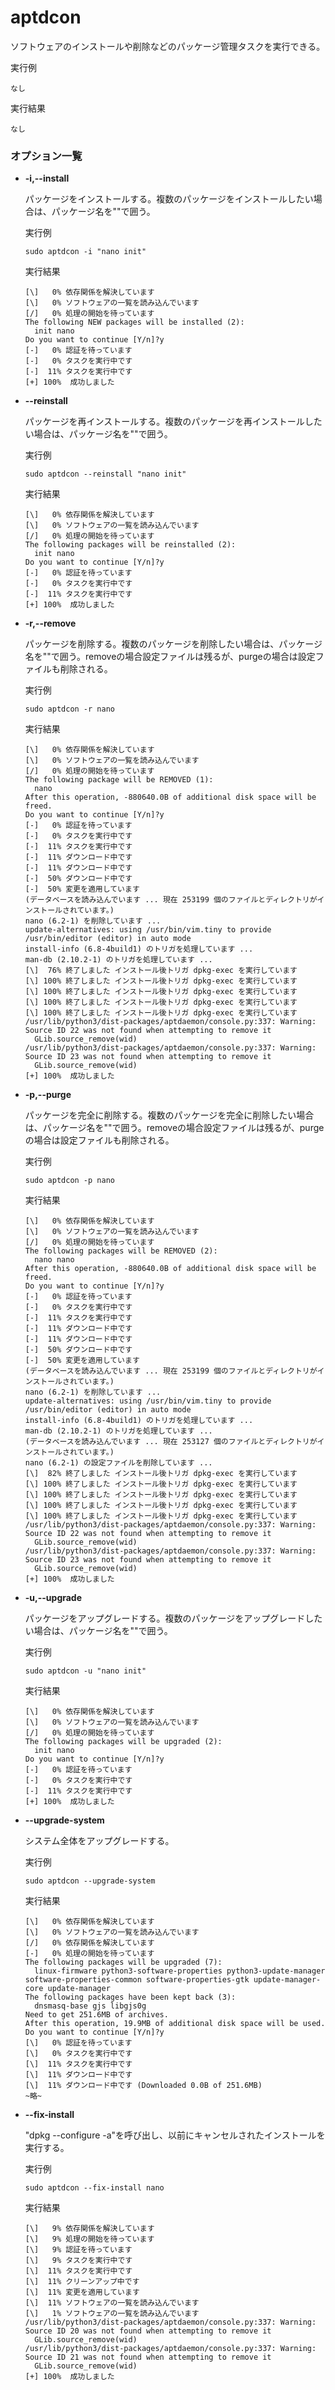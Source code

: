 [](ファイル名はコマンド名.md)
# aptdcon
ソフトウェアのインストールや削除などのパッケージ管理タスクを実行できる。

  実行例 [](変更しない)
  
  ```
  なし
  ```


  実行結果　[](変更しない)


  ```
  なし
  ```

### オプション一覧


- **-i,--install**
  
  パッケージをインストールする。複数のパッケージをインストールしたい場合は、パッケージ名を""で囲う。

  実行例 [](変更しない)
  
  ```
  sudo aptdcon -i "nano init"
  ```


  実行結果　[](変更しない)


  ```
  [\]   0% 依存関係を解決しています
  [\]   0% ソフトウェアの一覧を読み込んでいます
  [/]   0% 処理の開始を待っています
  The following NEW packages will be installed (2):
    init nano
  Do you want to continue [Y/n]?y
  [-]   0% 認証を待っています
  [-]   0% タスクを実行中です
  [-]  11% タスクを実行中です
  [+] 100%  成功しました
  ```
- **--reinstall** 
    
  パッケージを再インストールする。複数のパッケージを再インストールしたい場合は、パッケージ名を""で囲う。
  
  実行例　[](変更しない)
  
  ```
  sudo aptdcon --reinstall "nano init"
  ```


  実行結果　[](変更しない)


  ```
  [\]   0% 依存関係を解決しています
  [\]   0% ソフトウェアの一覧を読み込んでいます
  [/]   0% 処理の開始を待っています
  The following packages will be reinstalled (2):
    init nano
  Do you want to continue [Y/n]?y
  [-]   0% 認証を待っています
  [-]   0% タスクを実行中です
  [-]  11% タスクを実行中です
  [+] 100%  成功しました
  ```
- **-r,--remove**
  
  パッケージを削除する。複数のパッケージを削除したい場合は、パッケージ名を""で囲う。removeの場合設定ファイルは残るが、purgeの場合は設定ファイルも削除される。

  実行例 [](変更しない)
  
  ```
  sudo aptdcon -r nano
  ```


  実行結果　[](変更しない)


  ```
  [\]   0% 依存関係を解決しています
  [\]   0% ソフトウェアの一覧を読み込んでいます
  [/]   0% 処理の開始を待っています
  The following package will be REMOVED (1):
    nano
  After this operation, -880640.0B of additional disk space will be freed.
  Do you want to continue [Y/n]?y
  [-]   0% 認証を待っています
  [-]   0% タスクを実行中です
  [-]  11% タスクを実行中です
  [-]  11% ダウンロード中です
  [-]  11% ダウンロード中です
  [-]  50% ダウンロード中です
  [-]  50% 変更を適用しています
  (データベースを読み込んでいます ... 現在 253199 個のファイルとディレクトリがインストールされています。)
  nano (6.2-1) を削除しています ...
  update-alternatives: using /usr/bin/vim.tiny to provide /usr/bin/editor (editor) in auto mode
  install-info (6.8-4build1) のトリガを処理しています ...
  man-db (2.10.2-1) のトリガを処理しています ...
  [\]  76% 終了しました インストール後トリガ dpkg-exec を実行しています
  [\] 100% 終了しました インストール後トリガ dpkg-exec を実行しています
  [\] 100% 終了しました インストール後トリガ dpkg-exec を実行しています
  [\] 100% 終了しました インストール後トリガ dpkg-exec を実行しています
  [\] 100% 終了しました インストール後トリガ dpkg-exec を実行しています
  /usr/lib/python3/dist-packages/aptdaemon/console.py:337: Warning: Source ID 22 was not found when attempting to remove it
    GLib.source_remove(wid)
  /usr/lib/python3/dist-packages/aptdaemon/console.py:337: Warning: Source ID 23 was not found when attempting to remove it
    GLib.source_remove(wid)
  [+] 100%  成功しました
  ```
- **-p,--purge** 
    
  パッケージを完全に削除する。複数のパッケージを完全に削除したい場合は、パッケージ名を""で囲う。removeの場合設定ファイルは残るが、purgeの場合は設定ファイルも削除される。
  
  実行例　[](変更しない)
  
  ```
  sudo aptdcon -p nano
  ```


  実行結果　[](変更しない)


  ```
  [\]   0% 依存関係を解決しています
  [\]   0% ソフトウェアの一覧を読み込んでいます
  [/]   0% 処理の開始を待っています
  The following packages will be REMOVED (2):
    nano nano
  After this operation, -880640.0B of additional disk space will be freed.
  Do you want to continue [Y/n]?y
  [-]   0% 認証を待っています
  [-]   0% タスクを実行中です
  [-]  11% タスクを実行中です
  [-]  11% ダウンロード中です
  [-]  11% ダウンロード中です
  [-]  50% ダウンロード中です
  [-]  50% 変更を適用しています
  (データベースを読み込んでいます ... 現在 253199 個のファイルとディレクトリがインストールされています。)
  nano (6.2-1) を削除しています ...
  update-alternatives: using /usr/bin/vim.tiny to provide /usr/bin/editor (editor) in auto mode
  install-info (6.8-4build1) のトリガを処理しています ...
  man-db (2.10.2-1) のトリガを処理しています ...
  (データベースを読み込んでいます ... 現在 253127 個のファイルとディレクトリがインストールされています。)
  nano (6.2-1) の設定ファイルを削除しています ...
  [\]  82% 終了しました インストール後トリガ dpkg-exec を実行しています
  [\] 100% 終了しました インストール後トリガ dpkg-exec を実行しています
  [\] 100% 終了しました インストール後トリガ dpkg-exec を実行しています
  [\] 100% 終了しました インストール後トリガ dpkg-exec を実行しています
  [\] 100% 終了しました インストール後トリガ dpkg-exec を実行しています
  /usr/lib/python3/dist-packages/aptdaemon/console.py:337: Warning: Source ID 22 was not found when attempting to remove it
    GLib.source_remove(wid)
  /usr/lib/python3/dist-packages/aptdaemon/console.py:337: Warning: Source ID 23 was not found when attempting to remove it
    GLib.source_remove(wid)
  [+] 100%  成功しました
  ```
- **-u,--upgrade**
  
  パッケージをアップグレードする。複数のパッケージをアップグレードしたい場合は、パッケージ名を""で囲う。

  実行例 [](変更しない)
  
  ```
  sudo aptdcon -u "nano init"
  ```


  実行結果　[](変更しない)


  ```
  [\]   0% 依存関係を解決しています
  [\]   0% ソフトウェアの一覧を読み込んでいます
  [/]   0% 処理の開始を待っています
  The following packages will be upgraded (2):
    init nano
  Do you want to continue [Y/n]?y
  [-]   0% 認証を待っています
  [-]   0% タスクを実行中です
  [-]  11% タスクを実行中です
  [+] 100%  成功しました
  ```
- **--upgrade-system** 
    
  システム全体をアップグレードする。
  
  実行例　[](変更しない)
  
  ```
  sudo aptdcon --upgrade-system
  ```


  実行結果　[](変更しない)


  ```
  [\]   0% 依存関係を解決しています
  [\]   0% ソフトウェアの一覧を読み込んでいます
  [/]   0% 依存関係を解決しています
  [-]   0% 処理の開始を待っています
  The following packages will be upgraded (7):
    linux-firmware python3-software-properties python3-update-manager software-properties-common software-properties-gtk update-manager-core update-manager
  The following packages have been kept back (3):
    dnsmasq-base gjs libgjs0g
  Need to get 251.6MB of archives.
  After this operation, 19.9MB of additional disk space will be used.
  Do you want to continue [Y/n]?y
  [\]   0% 認証を待っています
  [\]   0% タスクを実行中です
  [\]  11% タスクを実行中です
  [\]  11% ダウンロード中です
  [\]  11% ダウンロード中です (Downloaded 0.0B of 251.6MB)
  ~略~
  ```
- **--fix-install**
  
  "dpkg --configure -a"を呼び出し、以前にキャンセルされたインストールを実行する。

  実行例 [](変更しない)
  
  ```
  sudo aptdcon --fix-install nano
  ```


  実行結果　[](変更しない)


  ```
  [\]   9% 依存関係を解決しています
  [\]   9% 処理の開始を待っています
  [\]   9% 認証を待っています
  [\]   9% タスクを実行中です
  [\]  11% タスクを実行中です
  [\]  11% クリーンアップ中です
  [\]  11% 変更を適用しています
  [\]  11% ソフトウェアの一覧を読み込んでいます
  [\]   1% ソフトウェアの一覧を読み込んでいます
  /usr/lib/python3/dist-packages/aptdaemon/console.py:337: Warning: Source ID 20 was not found when attempting to remove it
    GLib.source_remove(wid)
  /usr/lib/python3/dist-packages/aptdaemon/console.py:337: Warning: Source ID 21 was not found when attempting to remove it
    GLib.source_remove(wid)
  [+] 100%  成功しました
  ```